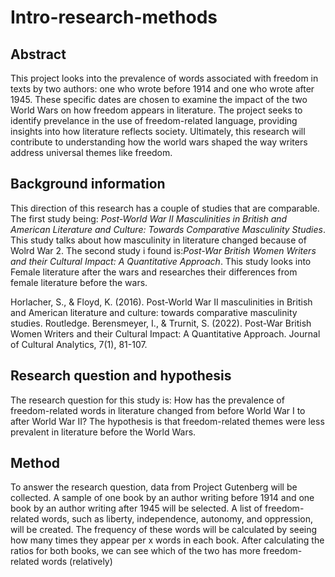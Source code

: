 # Intro-research-methods
## Abstract
This project looks into the prevalence of words associated with freedom in texts by two authors: one who wrote before 1914 and one who wrote after 1945.
These specific dates are chosen to examine the impact of the two World Wars on how freedom appears in literature.
The project seeks to identify prevelance in the use of freedom-related language, providing insights into how literature reflects society.
Ultimately, this research will contribute to understanding how the world wars shaped the way writers address universal themes like freedom.
## Background information
This direction of this research has a couple of studies that are comparable. The first study being: _Post-World War II Masculinities in British and American Literature and Culture: Towards Comparative Masculinity Studies_. This study talks about how masculinity in literature changed because of Wolrd War 2. The second study i found is:_Post-War British Women Writers and their Cultural Impact: A Quantitative Approach_. This study looks into Female literature after the wars and researches their differences from female literature before the wars.

Horlacher, S., & Floyd, K. (2016). Post-World War II masculinities in British and American literature and culture: towards comparative masculinity studies. Routledge.
Berensmeyer, I., & Trurnit, S. (2022). Post-War British Women Writers and their Cultural Impact: A Quantitative Approach. Journal of Cultural Analytics, 7(1), 81-107.
## Research question and hypothesis
The research question for this study is: How has the prevalence of freedom-related words in literature changed from before World War I to after World War II?
The hypothesis is that freedom-related themes were less prevalent in literature before the World Wars.
## Method
To answer the research question, data from Project Gutenberg will be collected. A sample of one book by an author writing before 1914 and one book by an author writing after 1945 will be selected.
A list of freedom-related words, such as liberty, independence, autonomy, and oppression, will be created.
The frequency of these words will be calculated by seeing how many times they appear per x words in each book. 
After calculating the ratios for both books, we can see which of the two has more freedom-related words (relatively)
